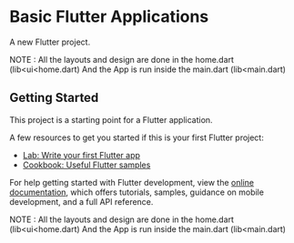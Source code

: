 # Basic Flutter Applications

A new Flutter project.

NOTE : All the layouts and design are done in the home.dart (lib<ui<home.dart) 
And the App is run inside the main.dart (lib<main.dart)

## Getting Started

This project is a starting point for a Flutter application.

A few resources to get you started if this is your first Flutter project:

- [Lab: Write your first Flutter app](https://docs.flutter.dev/get-started/codelab)
- [Cookbook: Useful Flutter samples](https://docs.flutter.dev/cookbook)

For help getting started with Flutter development, view the
[online documentation](https://docs.flutter.dev/), which offers tutorials,
samples, guidance on mobile development, and a full API reference.

NOTE : All the layouts and design are done in the home.dart (lib<ui<home.dart) 
And the App is run inside the main.dart (lib<main.dart)

